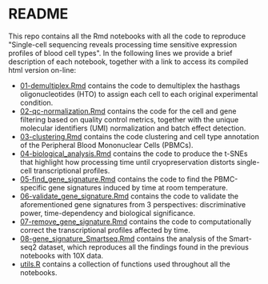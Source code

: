 # README

This repo contains all the Rmd notebooks with all the code to reproduce "Single-cell sequencing reveals processing time sensitive expression profiles of blood cell types". In the following lines we provide a brief description of each notebook, together with a link to access its compiled html version on-line:

* [01-demultiplex.Rmd](https://htmlpreview.github.io/?https://github.com/massonix/sampling_time_PBMC_benchmark/blob/master/01-demultiplex.html) contains the code to demultiplex the hasthags oligonucleotides (HTO) to assign each cell to each original experimental condition.
* [02-qc-normalization.Rmd](https://htmlpreview.github.io/?https://github.com/massonix/sampling_time_PBMC_benchmark/blob/master/02-qc-normalization.html) contains the code for the cell and gene filtering based on quality control metrics, together with the unique molecular identifiers (UMI) normalization and batch effect detection.
* [03-clustering.Rmd](https://htmlpreview.github.io/?https://github.com/massonix/sampling_time_PBMC_benchmark/blob/master/03-clustering.html) contains the code clustering and cell type annotation of the Peripheral Blood Mononuclear Cells (PBMCs).
* [04-biological_analysis.Rmd](https://htmlpreview.github.io/?https://github.com/massonix/sampling_time_PBMC_benchmark/blob/master/04-biological_analysis.html) contains the code to produce the t-SNEs that highlight how processing time until cryopreservation distorts single-cell transcriptional profiles.
* [05-find_gene_signature.Rmd](https://htmlpreview.github.io/?https://github.com/massonix/sampling_time_PBMC_benchmark/blob/master/05-find_gene_signature.html) contains the code to find the PBMC-specific gene signatures induced by time at room temperature.
* [06-validate_gene_signature.Rmd](https://htmlpreview.github.io/?https://github.com/massonix/sampling_time_PBMC_benchmark/blob/master/06-validate_gene_signature.html) contains the code to validate the aforementioned gene signatures from 3 perspectives: discriminative power, time-dependency and biological significance.
* [07-remove_gene_signature.Rmd](https://htmlpreview.github.io/?https://github.com/massonix/sampling_time_PBMC_benchmark/blob/master/07-remove_gene_signature.html) contains the code to computationally correct the transcriptional profiles affected by time.
* [08-gene_signature_Smartseq.Rmd](https://github.com/massonix/sampling_time_PBMC_benchmark/blob/master/08-gene_signature_Smartseq.html) contains the analysis of the Smart-seq2 dataset, which reproduces all the findings found in the previous notebooks with 10X data.
* [utils.R](https://github.com/massonix/sampling_time_PBMC_benchmark/blob/master/bin/utils.R) contains a collection of functions used throughout all the notebooks.
